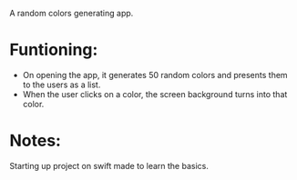 A random colors generating app.

# Funtioning:
- On opening the app, it generates 50 random colors and presents them to 
the users as a list.
- When the user clicks on a color, the screen background turns into that 
color.

# Notes:
Starting up project on swift made to learn the basics.
